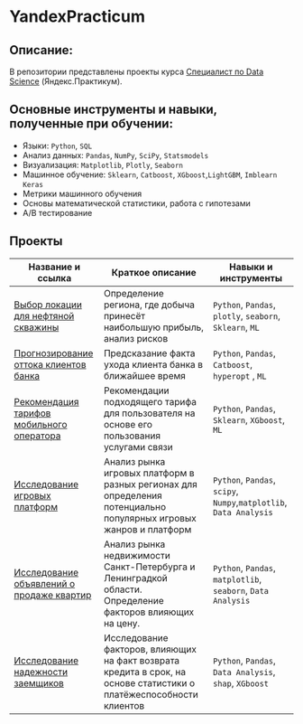 # YandexPracticum
## Описание:
В репозитории представлены проекты курса [Специалист по Data Science](https://practicum.yandex.ru/data-scientist/) (Яндекс.Практикум).
## Основные инструменты и навыки, полученные при обучении:
* Языки: `Python`, `SQL`
* Анализ данных: `Pandas`, `NumPy`, `SciPy`, `Statsmodels`
* Визуализация: `Matplotlib`, `Plotly`, `Seaborn` 
* Машинное обучение: `Sklearn`, `Catboost`, `XGboost`,`LightGBM`, `Imblearn` `Keras`
* Метрики машинного обучения
* Основы математической статистики, работа с гипотезами
* A/B тестирование

## Проекты
| Название и ссылка | Краткое описание | Навыки и инструменты |  
|---|---|---|
| [Выбор локации для нефтяной скважины](06.%20Выбор%20локации%20для%20скважины) |Определение региона, где добыча принесёт наибольшую прибыль, анализ рисков | `Python`, `Pandas`, `plotly`, `seaborn`, `Sklearn`, `ML` |
| [Прогнозирование оттока клиентов банка](05.%20Отток%20клиентов%20из%20банка) |Предсказание факта ухода клиента банка в ближайшее время | `Python`, `Pandas`, `Catboost`, `hyperopt` , `ML` |
| [Рекомендация тарифов мобильного оператора](04.%20Рекомендация%20тарифов) |Рекомендации подходящего тарифа для пользователя на основе его пользования услугами связи | `Python`, `Pandas`, `Sklearn`, `XGboost`, `ML` |
| [Исследование игровых платформ](03.%20Исследование%20игр) |Анализ рынка игровых платформ в разных регионах для определения потенциально популярных игровых жанров и платформ | `Python`, `Pandas`, `scipy`, `Numpy`,`matplotlib`, `Data Analysis` |
| [Исследование объявлений о продаже квартир](02.%20Исследование%20объявлений%20о%20продаже%20квартир) |Анализ рынка недвижимости Санкт-Петербурга и Ленинградкой области. Определение факторов влияющих на цену. | `Python`, `Pandas`, `matplotlib`, `seaborn`, `Data Analysis` |
| [Исследование надежности заемщиков](01.%20Исследование%20надежности%20заемщиков) | Исследование факторов, влияющих на факт возврата кредита в срок, на основе статистики о платёжеспособности клиентов | `Python`, `Pandas`, `Data Analysis`, `shap`, `XGboost` |
